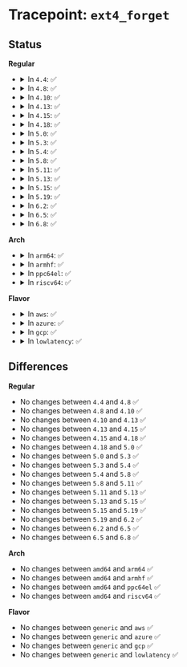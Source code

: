 # Tracepoint: <code>ext4_forget</code>

## Status
<b>Regular</b>
<ul>
<li>
<details>
<summary>In <code>4.4</code>: ✅</summary>

Event:

```c
struct trace_event_raw_ext4_forget {
    struct trace_entry ent;
    dev_t dev;
    ino_t ino;
    __u64 block;
    int is_metadata;
    __u16 mode;
    char __data[0];
};
```
Function:

```c
void trace_event_raw_event_ext4_forget(void *__data, struct inode *inode, int is_metadata, __u64 block);
```
</details>
</li>
<li>
<details>
<summary>In <code>4.8</code>: ✅</summary>

Event:

```c
struct trace_event_raw_ext4_forget {
    struct trace_entry ent;
    dev_t dev;
    ino_t ino;
    __u64 block;
    int is_metadata;
    __u16 mode;
    char __data[0];
};
```
Function:

```c
void trace_event_raw_event_ext4_forget(void *__data, struct inode *inode, int is_metadata, __u64 block);
```
</details>
</li>
<li>
<details>
<summary>In <code>4.10</code>: ✅</summary>

Event:

```c
struct trace_event_raw_ext4_forget {
    struct trace_entry ent;
    dev_t dev;
    ino_t ino;
    __u64 block;
    int is_metadata;
    __u16 mode;
    char __data[0];
};
```
Function:

```c
void trace_event_raw_event_ext4_forget(void *__data, struct inode *inode, int is_metadata, __u64 block);
```
</details>
</li>
<li>
<details>
<summary>In <code>4.13</code>: ✅</summary>

Event:

```c
struct trace_event_raw_ext4_forget {
    struct trace_entry ent;
    dev_t dev;
    ino_t ino;
    __u64 block;
    int is_metadata;
    __u16 mode;
    char __data[0];
};
```
Function:

```c
void trace_event_raw_event_ext4_forget(void *__data, struct inode *inode, int is_metadata, __u64 block);
```
</details>
</li>
<li>
<details>
<summary>In <code>4.15</code>: ✅</summary>

Event:

```c
struct trace_event_raw_ext4_forget {
    struct trace_entry ent;
    dev_t dev;
    ino_t ino;
    __u64 block;
    int is_metadata;
    __u16 mode;
    char __data[0];
};
```
Function:

```c
void trace_event_raw_event_ext4_forget(void *__data, struct inode *inode, int is_metadata, __u64 block);
```
</details>
</li>
<li>
<details>
<summary>In <code>4.18</code>: ✅</summary>

Event:

```c
struct trace_event_raw_ext4_forget {
    struct trace_entry ent;
    dev_t dev;
    ino_t ino;
    __u64 block;
    int is_metadata;
    __u16 mode;
    char __data[0];
};
```
Function:

```c
void trace_event_raw_event_ext4_forget(void *__data, struct inode *inode, int is_metadata, __u64 block);
```
</details>
</li>
<li>
<details>
<summary>In <code>5.0</code>: ✅</summary>

Event:

```c
struct trace_event_raw_ext4_forget {
    struct trace_entry ent;
    dev_t dev;
    ino_t ino;
    __u64 block;
    int is_metadata;
    __u16 mode;
    char __data[0];
};
```
Function:

```c
void trace_event_raw_event_ext4_forget(void *__data, struct inode *inode, int is_metadata, __u64 block);
```
</details>
</li>
<li>
<details>
<summary>In <code>5.3</code>: ✅</summary>

Event:

```c
struct trace_event_raw_ext4_forget {
    struct trace_entry ent;
    dev_t dev;
    ino_t ino;
    __u64 block;
    int is_metadata;
    __u16 mode;
    char __data[0];
};
```
Function:

```c
void trace_event_raw_event_ext4_forget(void *__data, struct inode *inode, int is_metadata, __u64 block);
```
</details>
</li>
<li>
<details>
<summary>In <code>5.4</code>: ✅</summary>

Event:

```c
struct trace_event_raw_ext4_forget {
    struct trace_entry ent;
    dev_t dev;
    ino_t ino;
    __u64 block;
    int is_metadata;
    __u16 mode;
    char __data[0];
};
```
Function:

```c
void trace_event_raw_event_ext4_forget(void *__data, struct inode *inode, int is_metadata, __u64 block);
```
</details>
</li>
<li>
<details>
<summary>In <code>5.8</code>: ✅</summary>

Event:

```c
struct trace_event_raw_ext4_forget {
    struct trace_entry ent;
    dev_t dev;
    ino_t ino;
    __u64 block;
    int is_metadata;
    __u16 mode;
    char __data[0];
};
```
Function:

```c
void trace_event_raw_event_ext4_forget(void *__data, struct inode *inode, int is_metadata, __u64 block);
```
</details>
</li>
<li>
<details>
<summary>In <code>5.11</code>: ✅</summary>

Event:

```c
struct trace_event_raw_ext4_forget {
    struct trace_entry ent;
    dev_t dev;
    ino_t ino;
    __u64 block;
    int is_metadata;
    __u16 mode;
    char __data[0];
};
```
Function:

```c
void trace_event_raw_event_ext4_forget(void *__data, struct inode *inode, int is_metadata, __u64 block);
```
</details>
</li>
<li>
<details>
<summary>In <code>5.13</code>: ✅</summary>

Event:

```c
struct trace_event_raw_ext4_forget {
    struct trace_entry ent;
    dev_t dev;
    ino_t ino;
    __u64 block;
    int is_metadata;
    __u16 mode;
    char __data[0];
};
```
Function:

```c
void trace_event_raw_event_ext4_forget(void *__data, struct inode *inode, int is_metadata, __u64 block);
```
</details>
</li>
<li>
<details>
<summary>In <code>5.15</code>: ✅</summary>

Event:

```c
struct trace_event_raw_ext4_forget {
    struct trace_entry ent;
    dev_t dev;
    ino_t ino;
    __u64 block;
    int is_metadata;
    __u16 mode;
    char __data[0];
};
```
Function:

```c
void trace_event_raw_event_ext4_forget(void *__data, struct inode *inode, int is_metadata, __u64 block);
```
</details>
</li>
<li>
<details>
<summary>In <code>5.19</code>: ✅</summary>

Event:

```c
struct trace_event_raw_ext4_forget {
    struct trace_entry ent;
    dev_t dev;
    ino_t ino;
    __u64 block;
    int is_metadata;
    __u16 mode;
    char __data[0];
};
```
Function:

```c
void trace_event_raw_event_ext4_forget(void *__data, struct inode *inode, int is_metadata, __u64 block);
```
</details>
</li>
<li>
<details>
<summary>In <code>6.2</code>: ✅</summary>

Event:

```c
struct trace_event_raw_ext4_forget {
    struct trace_entry ent;
    dev_t dev;
    ino_t ino;
    __u64 block;
    int is_metadata;
    __u16 mode;
    char __data[0];
};
```
Function:

```c
void trace_event_raw_event_ext4_forget(void *__data, struct inode *inode, int is_metadata, __u64 block);
```
</details>
</li>
<li>
<details>
<summary>In <code>6.5</code>: ✅</summary>

Event:

```c
struct trace_event_raw_ext4_forget {
    struct trace_entry ent;
    dev_t dev;
    ino_t ino;
    __u64 block;
    int is_metadata;
    __u16 mode;
    char __data[0];
};
```
Function:

```c
void trace_event_raw_event_ext4_forget(void *__data, struct inode *inode, int is_metadata, __u64 block);
```
</details>
</li>
<li>
<details>
<summary>In <code>6.8</code>: ✅</summary>

Event:

```c
struct trace_event_raw_ext4_forget {
    struct trace_entry ent;
    dev_t dev;
    ino_t ino;
    __u64 block;
    int is_metadata;
    __u16 mode;
    char __data[0];
};
```
Function:

```c
void trace_event_raw_event_ext4_forget(void *__data, struct inode *inode, int is_metadata, __u64 block);
```
</details>
</li>
</ul>
<b>Arch</b>
<ul>
<li>
<details>
<summary>In <code>arm64</code>: ✅</summary>

Event:

```c
struct trace_event_raw_ext4_forget {
    struct trace_entry ent;
    dev_t dev;
    ino_t ino;
    __u64 block;
    int is_metadata;
    __u16 mode;
    char __data[0];
};
```
Function:

```c
void trace_event_raw_event_ext4_forget(void *__data, struct inode *inode, int is_metadata, __u64 block);
```
</details>
</li>
<li>
<details>
<summary>In <code>armhf</code>: ✅</summary>

Event:

```c
struct trace_event_raw_ext4_forget {
    struct trace_entry ent;
    dev_t dev;
    ino_t ino;
    __u64 block;
    int is_metadata;
    __u16 mode;
    char __data[0];
};
```
Function:

```c
void trace_event_raw_event_ext4_forget(void *__data, struct inode *inode, int is_metadata, __u64 block);
```
</details>
</li>
<li>
<details>
<summary>In <code>ppc64el</code>: ✅</summary>

Event:

```c
struct trace_event_raw_ext4_forget {
    struct trace_entry ent;
    dev_t dev;
    ino_t ino;
    __u64 block;
    int is_metadata;
    __u16 mode;
    char __data[0];
};
```
Function:

```c
void trace_event_raw_event_ext4_forget(void *__data, struct inode *inode, int is_metadata, __u64 block);
```
</details>
</li>
<li>
<details>
<summary>In <code>riscv64</code>: ✅</summary>

Event:

```c
struct trace_event_raw_ext4_forget {
    struct trace_entry ent;
    dev_t dev;
    ino_t ino;
    __u64 block;
    int is_metadata;
    __u16 mode;
    char __data[0];
};
```
Function:

```c
void trace_event_raw_event_ext4_forget(void *__data, struct inode *inode, int is_metadata, __u64 block);
```
</details>
</li>
</ul>
<b>Flavor</b>
<ul>
<li>
<details>
<summary>In <code>aws</code>: ✅</summary>

Event:

```c
struct trace_event_raw_ext4_forget {
    struct trace_entry ent;
    dev_t dev;
    ino_t ino;
    __u64 block;
    int is_metadata;
    __u16 mode;
    char __data[0];
};
```
Function:

```c
void trace_event_raw_event_ext4_forget(void *__data, struct inode *inode, int is_metadata, __u64 block);
```
</details>
</li>
<li>
<details>
<summary>In <code>azure</code>: ✅</summary>

Event:

```c
struct trace_event_raw_ext4_forget {
    struct trace_entry ent;
    dev_t dev;
    ino_t ino;
    __u64 block;
    int is_metadata;
    __u16 mode;
    char __data[0];
};
```
Function:

```c
void trace_event_raw_event_ext4_forget(void *__data, struct inode *inode, int is_metadata, __u64 block);
```
</details>
</li>
<li>
<details>
<summary>In <code>gcp</code>: ✅</summary>

Event:

```c
struct trace_event_raw_ext4_forget {
    struct trace_entry ent;
    dev_t dev;
    ino_t ino;
    __u64 block;
    int is_metadata;
    __u16 mode;
    char __data[0];
};
```
Function:

```c
void trace_event_raw_event_ext4_forget(void *__data, struct inode *inode, int is_metadata, __u64 block);
```
</details>
</li>
<li>
<details>
<summary>In <code>lowlatency</code>: ✅</summary>

Event:

```c
struct trace_event_raw_ext4_forget {
    struct trace_entry ent;
    dev_t dev;
    ino_t ino;
    __u64 block;
    int is_metadata;
    __u16 mode;
    char __data[0];
};
```
Function:

```c
void trace_event_raw_event_ext4_forget(void *__data, struct inode *inode, int is_metadata, __u64 block);
```
</details>
</li>
</ul>

## Differences
<b>Regular</b>
<ul>
<li>
No changes between <code>4.4</code> and <code>4.8</code> ✅
</li>
<li>
No changes between <code>4.8</code> and <code>4.10</code> ✅
</li>
<li>
No changes between <code>4.10</code> and <code>4.13</code> ✅
</li>
<li>
No changes between <code>4.13</code> and <code>4.15</code> ✅
</li>
<li>
No changes between <code>4.15</code> and <code>4.18</code> ✅
</li>
<li>
No changes between <code>4.18</code> and <code>5.0</code> ✅
</li>
<li>
No changes between <code>5.0</code> and <code>5.3</code> ✅
</li>
<li>
No changes between <code>5.3</code> and <code>5.4</code> ✅
</li>
<li>
No changes between <code>5.4</code> and <code>5.8</code> ✅
</li>
<li>
No changes between <code>5.8</code> and <code>5.11</code> ✅
</li>
<li>
No changes between <code>5.11</code> and <code>5.13</code> ✅
</li>
<li>
No changes between <code>5.13</code> and <code>5.15</code> ✅
</li>
<li>
No changes between <code>5.15</code> and <code>5.19</code> ✅
</li>
<li>
No changes between <code>5.19</code> and <code>6.2</code> ✅
</li>
<li>
No changes between <code>6.2</code> and <code>6.5</code> ✅
</li>
<li>
No changes between <code>6.5</code> and <code>6.8</code> ✅
</li>
</ul>
<b>Arch</b>
<ul>
<li>
No changes between <code>amd64</code> and <code>arm64</code> ✅
</li>
<li>
No changes between <code>amd64</code> and <code>armhf</code> ✅
</li>
<li>
No changes between <code>amd64</code> and <code>ppc64el</code> ✅
</li>
<li>
No changes between <code>amd64</code> and <code>riscv64</code> ✅
</li>
</ul>
<b>Flavor</b>
<ul>
<li>
No changes between <code>generic</code> and <code>aws</code> ✅
</li>
<li>
No changes between <code>generic</code> and <code>azure</code> ✅
</li>
<li>
No changes between <code>generic</code> and <code>gcp</code> ✅
</li>
<li>
No changes between <code>generic</code> and <code>lowlatency</code> ✅
</li>
</ul>

